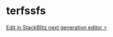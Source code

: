 # terfssfs

[Edit in StackBlitz next generation editor ⚡️](https://stackblitz.com/~/github.com/ArthurPhyto/terfssfs)